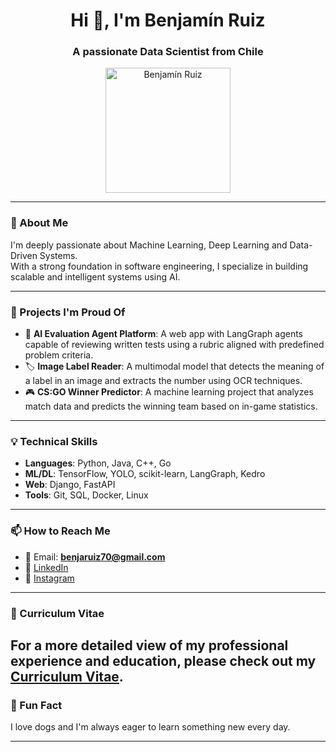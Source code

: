 <h1 align="center">Hi 👋, I'm Benjamín Ruiz</h1>
<h3 align="center">A passionate Data Scientist from Chile</h3>

<p align="center">
    <img src="https://i.pinimg.com/originals/d5/5f/42/d55f42c1edee2c7f60b803a51f0f17df.jpg" width="200px" alt="Benjamín Ruiz" />
</p>

---

### 🌱 About Me

I'm deeply passionate about Machine Learning, Deep Learning and Data-Driven Systems.  
With a strong foundation in software engineering, I specialize in building scalable and intelligent systems using AI.

---

### 🚀 Projects I'm Proud Of

- 🧠 **AI Evaluation Agent Platform**: A web app with LangGraph agents capable of reviewing written tests using a rubric aligned with predefined problem criteria.
- 🏷️ **Image Label Reader**: A multimodal model that detects the meaning of a label in an image and extracts the number using OCR techniques.
- 🎮 **CS:GO Winner Predictor**: A machine learning project that analyzes match data and predicts the winning team based on in-game statistics.

---

### 💡 Technical Skills

- **Languages**: Python, Java, C++, Go
- **ML/DL**: TensorFlow, YOLO, scikit-learn, LangGraph, Kedro
- **Web**: Django, FastAPI
- **Tools**: Git, SQL, Docker, Linux

---

### 📫 How to Reach Me

- 📧 Email: **benjaruiz70@gmail.com**  
- 💼 [LinkedIn](https://www.linkedin.com/in/benjam%C3%ADn-ruiz-a94ab030a/)  
- 📸 [Instagram](https://instagram.com/pepalover._)

---
### 📄 Curriculum Vitae

For a more detailed view of my professional experience and education, please check out my [Curriculum Vitae](https://github.com/Wachitugo/Wachitugo/blob/main/Curriculum%20Vitae%20English.pdf).
---

### 🐾 Fun Fact

I love dogs and I'm always eager to learn something new every day.

---

